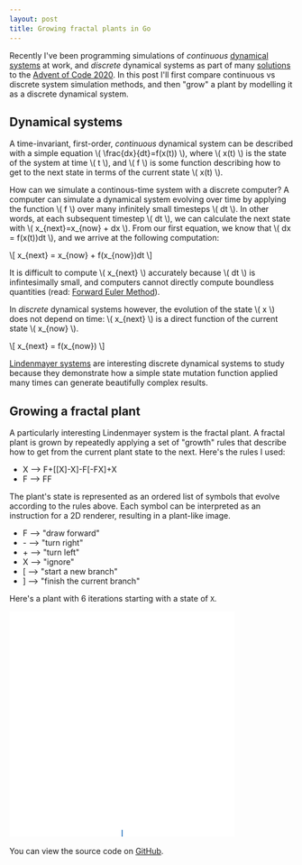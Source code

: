 ```yaml
---
layout: post
title: Growing fractal plants in Go 
---
```


Recently I've been programming simulations of *continuous* [dynamical systems](https://en.wikipedia.org/wiki/Dynamical_systems_theory) at work, and *discrete* dynamical systems as part of many [solutions](https://github.com/acjensen/advent-of-code/tree/main/day11) to the [Advent of Code 2020](https://adventofcode.com/2020). In this post I'll first compare continuous vs discrete system simulation methods, and then "grow" a plant by modelling it as a discrete dynamical system.

## Dynamical systems

A time-invariant, first-order, *continuous* dynamical system can be described with a simple equation \\( \frac{dx}{dt}=f(x(t)) \\), where \\( x(t) \\) is the state of the system at time \\( t \\), and \\( f \\) is some function describing how to get to the next state in terms of the current state \\( x(t) \\).

How can we simulate a continous-time system with a discrete computer? A computer can simulate a dynamical system evolving over time by applying the function \\( f \\) over many infinitely small timesteps \\( dt \\). In other words, at each subsequent timestep \\( dt \\), we can calculate the next state with \\( x_{next}=x_{now} + dx \\). From our first equation, we know that \\( dx = f(x(t))dt \\), and we arrive at the following computation:

\\[ x_{next} = x_{now} + f(x_{now})dt \\]

It is difficult to compute \\( x_{next} \\) accurately because \\( dt \\) is infintesimally small, and computers cannot directly compute boundless quantities (read: [Forward Euler Method](https://en.wikipedia.org/wiki/Euler_method)).

In *discrete* dynamical systems however, the evolution of the state \\( x \\) does not depend on time: \\( x_{next} \\) is a direct function of the current state \\( x_{now} \\).

\\[ x_{next} = f(x_{now}) \\]

[Lindenmayer systems](https://en.wikipedia.org/wiki/L-system) are interesting discrete dynamical systems to study because they demonstrate how a simple state mutation function applied many times can generate beautifully complex results.

## Growing a fractal plant

A particularly interesting Lindenmayer system is the fractal plant. A fractal plant is grown by repeatedly applying a set of "growth" rules that describe how to get from the current plant state to the next. Here's the rules I used:

- X --> F+[[X]-X]-F[-FX]+X
- F --> FF

The plant's state is represented as an ordered list of symbols that evolve according to the rules above. Each symbol can be interpreted as an instruction for a 2D renderer, resulting in a plant-like image.

- F --> "draw forward"
- \- --> "turn right"
- \+ --> "turn left"
- X --> "ignore"
- [ --> "start a new branch"
- ] --> "finish the current branch"

Here's a plant with 6 iterations starting with a state of `X`.

<img src="../images/fractal_plant.gif" width="400">

You can view the source code on [GitHub](https://github.com/acjensen/meristem).

